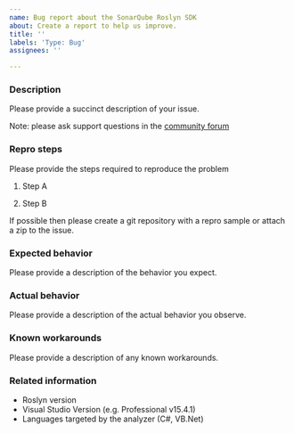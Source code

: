 ```yaml
---
name: Bug report about the SonarQube Roslyn SDK
about: Create a report to help us improve.
title: ''
labels: 'Type: Bug'
assignees: ''

---
```


### Description

Please provide a succinct description of your issue.

Note: please ask support questions in the [community forum](https://community.sonarsource.com/c/help/8)

### Repro steps

Please provide the steps required to reproduce the problem

1. Step A

2. Step B

If possible then please create a git repository with a repro sample or attach a zip to the issue.

### Expected behavior

Please provide a description of the behavior you expect.

### Actual behavior

Please provide a description of the actual behavior you observe.

### Known workarounds

Please provide a description of any known workarounds.

### Related information

* Roslyn version
* Visual Studio Version (e.g. Professional v15.4.1)
* Languages targeted by the analyzer (C#, VB.Net)

